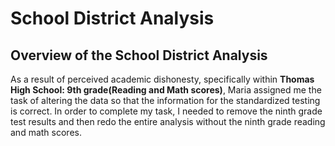 # School District Analysis

 ## Overview of the School District Analysis
As a result of perceived academic dishonesty, specifically within **Thomas High School: 9th grade(Reading and Math scores)**, Maria assigned me the task of altering the data so that the information for the standardized testing is correct. In order to complete my task, I needed to remove the ninth grade test results and then redo the entire analysis without the ninth grade reading and math scores.
